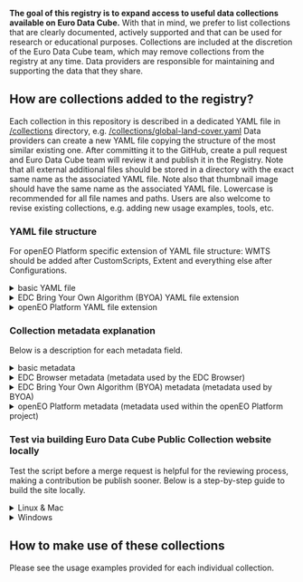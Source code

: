 **The goal of this registry is to expand access to useful data collections available on Euro Data Cube.** With that in mind, we prefer to list collections that are clearly documented, actively supported and that can be used for research or educational purposes. Collections are included at the discretion of the Euro Data Cube team, which may remove collections from the registry at any time. Data providers are responsible for maintaining and supporting the data that they share.

## How are collections added to the registry?

Each collection in this repository is described in a dedicated YAML file in [/collections](https://github.com/eurodatacube/public-collections/tree/main/collections) directory, e.g. [/collections/global-land-cover.yaml](https://github.com/eurodatacube/public-collections/tree/main/collections/global-land-cover.yaml)
Data providers can create a new YAML file copying the structure of the most similar existing one. After committing it to the GitHub, create a pull request and Euro Data Cube team will review it and publish it in the Registry.
Note that all external additional files should be stored in a directory with the exact same name as the associated YAML file. Note also that thumbnail image should have the same name as the associated YAML file. Lowercase is recommended for all file names and paths.
Users are also welcome to revise existing collections, e.g. adding new usage examples, tools, etc.

### YAML file structure

For openEO Platform specific extension of YAML file structure: WMTS should be added after CustomScripts, Extent and everything else after Configurations.

<details>
   <summary>basic YAML file</summary>

```YAML
Name:
Description:
Documentation:
AdditionalInfoExternal:
    Title:
    Path:
Image:
EDCBrowser:
EOBrowser:
Flickr:
Explore:
Resolution:
GeographicalCoverage:
TemporalAvailability:
TemporalResolution:
UpdateFrequency:
BandInformation:
     or
BandInformation:
  Table:
      Columns:
        - Name: Name
          Title: Name
        - Name: Description
          Title: Description
        - Name: Notes
          Title: Notes
      Rows:
        - Name:
          Description:
          Notes:
Variables:
Attributes:
ProducedResults:
     or
ProducedResults:
  Table:
      Columns:
        - Name: Name
          Title: Name
        - Name: Description
          Title: Description
        - Name: Units
          Title: Units
      Rows:
        - Name:
          Description:
          Units:
Contact:
Provider:
ManagedBy:
Tags:
License:
LicenseType:
LicenseUrl:
Resources:
  - Group:
  - EndPoint:
    Name:
    Role:
    Type:
    Notes:
    Primary:
    CollectionId:
    Database:
    Collection:
    DatasetName:
    StoreInstanceID:
    StoreTitle:
    DataID:
  - Group:
    DatasetName:
    CollectionId:
CustomScipts:
  Title:
  URL:
Configurations:
  - href:
    rel:
    type:
    title:
  - href:
    rel:
    type:
    title:
    sentinelhub:layer_name:
    sentinelhub:mosaicking_order:
    sentinelhub:upsampling:
DataAtWork:
  Tutorials:
    - Title:
      URL:
      AuthorName:
      AuthorURL:
  Tools & Applications:
    - Title:
      URL:
      AuthorName:
      AuthorURL:
  Publications:
    - Title:
      URL:
      AuthorName:
RegistryEntryAdded:
RegistryEntryLastModified:
```

</details>

<details>
   <summary>EDC Bring Your Own Algorithm (BYOA) YAML file extension</summary>

```YAML
BYOAID:
Tags:
  - on-demand
```
</details>

<details>
   <summary>openEO Platform YAML file extension</summary>

```YAML
OpenEOPID:
WMTS:
  - href:
    layer_id:
    dimensions:
      warnings:
Extent:
  spatial:
    bbox:
  temporal:
    interval:
CubeDimensions:
  x:
    type:
    axis:
    extent:
    reference_system:
  y:
    type:
    axis:
    extent:
    reference_system:
  t:
    type:
    extent:
    step:
  bands:
    type:
    values:
sci:citation:
Summaries:
CRS:
```
</details>

### Collection metadata explanation
 Below is a description for each metadata field.

<details>
   <summary>basic metadata</summary>

| Field | Type | Description & Style |
| --- | --- | --- |
| **Name** | String | Full name of the collection.|
| **Description**|MD|A high-level description of the collection. Only the first 600 characters will be displayed on the homepage of the [Euro Data Cube Public Collections](https://collections.eurodatacube.com/).|
 **Documentation**|MD| A link to documentation of the collection on the data provider's website.|
|**AdditionalInfoExternal**|MD | Additional documentation of the collection contained in a README.MD file saved in this repository.|
|**AdditionalInfoExternal >> Title**|MD | Additional info. |
|**AdditionalInfoExternal >> Path**|Path | Path to README.MD with additional info on the github repo.|
|**Image**| Path | Path to thumbnail image representing the collection that is to be displayed on the homepage. Automatically sized to 200 pixels width for display. |
| **EDC Browser** | String | Link to the collection displayed in the EDC Browser.|
|**EOBrowser**|String | Link to the collection displayed in EO Browser. |
|**Flickr**|String | Link to Flickr album if collection is not available on EO Browser. |
|**Explore**|MD| Link to where the collection can be explored, e.g. Jupyter Notebook or graphical viewer. |
|**Resolution**|MD| Spatial resolution of raster collection.|
|**GeographicalCoverage**|MD| A short description on geographical coverage of the collection, it could be land, ocean or lat-lon extents.|
|**TemporalAvailability**|MD| The time period of availability of the collection (recommended format: `'YYYY-MM-DD - YYYY-MM-DD'`).|
|**TemporalResolution**|MD | The time period of data acquisition for the exact same location.|
|**UpdateFrequency**|MD| An explanation of how frequently the collection is updated.|
|**BandInformation**|MD| Description of available bands and data. It could be a link to the description or a table with the description. |
|**Variables**|String| Name and description of collections' variables. |
|**Attributes**|String| Name, description and type of algorithm input parameters. |
|**ProducedResults**|String| Name and description of algorithm results. |
|**Contact**|MD|Contact details. |
|**Provider**|MD|The name of the organization that provides the collection. |
|**ManagedBy**|String|The name of the organization that manages the collection.|
|**Tags**|List of strings|Tags that topically describe the collection. Tags must include either `open data` or `commercial data` , `xcube` or `sentinel hub` or `geodb` , `raster` or `vector` , `systematic` or `on-demand`.|
|**License**|MD|An explanation of the collection license and/or a link to more information.|
|**Resources**|List of lists|A list of resources to access the collections. Each resource entry requires collection specific metadata as below.|
|**Resources > Group**|String| Category of the resources. Must either be `Sentinel Hub Resources` or `xcube Resources` or `geoDB Resources`. |
|**Resources > Endpoint**|String|Endpoint where the Sentinel Hub collection can be accessed. Should start with the protocol (`https://`).|
|**Resources > Name**|String|Name of the service provider.|
|**Resources > Role**|String|Roles of the provider. Any of `licensor`, `producer`, `processor` or `host`.|
|**Resources > Type**|String|Sentinel Hub Collection identifier name e.g. `S1LC`.|
|**Resources > Primary**|Boolean|Indicator of which endpoint to use (if the collection is available on several endpoints).|
|**Resources > CollectionId**|String|Sentinel Hub BYOC collection ID.|
|**Resources > Database**|String|Name of geoDB database of the collection.|
|**Resources > Collection**|String|Name of geoDB table collection.|
|**Resources > DatasetName**|String|Name of the xcube dataset.|
|**Resources > StoreInstanceID**|String|ID of the xcube store.|
|**Resources > StoreTitle**|String|Name of xcube store of the collection.|
|**Resources > DataID**|String|Name identifier of the collection in the xcube store.|
|**Resources > Notes**|MD| More info regarding the collection.|
|**CustomScripts**|MD | Collections' custom scripts. |
|**CustomScripts > Title**| String | Collections' custom script title.|
|**CustomScripts > URL** | String | Link to the collections' custom script. |
|**DataAtWork [> Tutorials, Tools & Applications, Publications]** |List of lists| (Optional) A list of links to example tutorials, tools & applications or publications that use the data.|
|**DataAtWork [> Tutorials, Tools & Applications, Publications] > Title**|String|The title of the tutorials, tools & applications or publications that use the data.|
|**DataAtWork [> Tutorials, Tools & Applications, Publications] > URL**|String|A link to the tutorial, tool & applications or publication that use the data.|
|**DataAtWork [> Tutorials, Tools & Applications, Publications] > AuthorName**|String|Name(s) of person or entity that created the tutorial, tool, application, or publication. Limit scientific publication author lists to the first six authors in the format Last Name First Initial, followed by 'et al.'|
|**DataAtWork [> Tutorials, Tools & Applications, Publications] > AuthorURL**|String|(Optional) URL for person or entity that created the tutorial, tool, application or publication.|
|**RegistryEntryAdded**|String|Date of the collection added to the registry.|
|**RegistryEntryLastModified**|String|Date of the last collection modification.|

</details>
<details>
   <summary>EDC Browser metadata (metadata used by the EDC Browser)</summary>

| Field                            | Type       | Description & Style        |
|----------------------------------|--------| --------------------------|
| **Configurations** |List of lists| |
| **Configurations > href**| String | **REQUIRED**. The actual link in the format of an URL. Relative and absolute links are both allowed.|
| **Configurations > rel**| String | **REQUIRED**. Relationship between the current document and the linked document. See ["Relation types"](https://github.com/radiantearth/stac-spec/blob/master/collection-spec/collection-spec.md#relation-types) for more information. |
| **Configurations > type**| String| [Media type](https://github.com/radiantearth/stac-spec/blob/master/catalog-spec/catalog-spec.md#media-types) of the referenced entity. |
| **Configurations > title**| String |A human readable title to be used in rendered displays of the link. |
| **Configurations > sentinelhub:layer_name:**| String | Layer name of the visualization used for the EDC Browser.|
| **Configurations > sentinelhub:mosaicking_order:**| String | Mosaicking order type used for the visualization in the EDC Browser.|
| **Configurations > sentinelhub:upsampling:**| String |Upsampling method used for the visualization in the EDC Browser. |

</details>

<details>
   <summary>EDC Bring Your Own Algorithm (BYOA) metadata (metadata used by BYOA)</summary>

| Field                            | Type | Description & Style        |
|----------------------------------|--------| --------------------------|
| **BYOAID**                       | String | **REQUIRED.** Algorithm ID used within BYOA (see [documentation](https://eurodatacube.com/documentation/offer_algorithms_for_on_demand_data_generation)).|
| **Tags**                         | List of strings | Tags must include `on-demand` to be listed at https://dev.eurodatacube.com/marketplace/data-products/on-demand.|

</details>

<details>
   <summary>openEO Platform metadata (metadata used within the openEO Platform project)</summary>

| Field                            | Type | Description & Style        |
|----------------------------------|--------| --------------------------|
| **OpenEOPID**                    | String | **REQUIRED.** Collection name to be used within the openEO Platform (see [Naming convention](https://docs.openeo.cloud/federation/backends/collections.html#naming-convention)).| 
| **WMTS**                         | List of dictionary | Based on [STAC Web Map Links Extension](https://github.com/stac-extensions/web-map-links).| 
| **WMTS > href**| String | Link to the WMTS, without any WMTS specific query parameters.|
| **WMTS > layer_id** | String | The layers to show on the map. | 
| **WMTS > dimensions** | Dictionary | Any additional dimension parameters to add to the request as key-value-pairs, usually added as query parameters. | 
| **WMTS > dimensions > warnings** | Boolean | Should always be set to YES for openEO Platform. |
| **DocumentationLinks** | List of strings | | |
| **DocumentationLinks > href** | String | **REQUIRED**. The actual link in the format of an URL. Relative and absolute links are both allowed.| 
| **DocumentationLinks > rel** | String |**REQUIRED**. Relationship between the current document and the linked document.  | 
| **DocumentationLinks > type** | String | Media type of the referenced entity.| 
| **DocumentationLinks > title** | String| A human readable title to be used in rendered displays of the link.| 
| **Extent** | Dictonaries | Spatio-temporal extents of the collection.|
| **Extent > spatial** | Dictionary |**REQUIRED**. The spatial extents of the Collection. |
| **Extent > spatial > bbox** | Number|**REQUIRED**. Potential spatial extents covered by the Collection. |
| **Extent > temporal** | Dictionary |**REQUIRED**. The temporal extents of the Collection. |
| **Extent > temporal > interval** |String |**REQUIRED**. Potential temporal extents covered by the collection. Collection intervals with just one timestamp should be displayed as one second intervals (e.g.`'2020-01-04T00:00:00Z' - '2020-01-04T00:00:01Z'`).|
| **CubeDimensions** | Dictionaries | Based on [STAC Datacube Extension](https://github.com/stac-extensions/datacube#dimension-object). |
| **CubeDimensions > x/y** |Dictionaries| A spatial dimension in one of the horizontal (x or y) directions. |
| **CubeDimensions > x/y > type** | String | **REQUIRED**. Type of the dimension, always `spatial`.|
| **CubeDimensions > x/y > axis** | String |**REQUIRED**. Axis of the spatial dimension (`x`, `y`). |
| **CubeDimensions > x/y > extent** | Number |**REQUIRED**. Extent (lower and upper bounds) of the dimension as two-element array. Open intervals with `null` not allowed. |
| **CubeDimensions > x/y > reference_system** |String| The spatial reference system for the data. Defaults to EPSG code 4326. |
| **CubeDimensions > t** |Dictionary | A temporal dimension based on the ISO 8601 standard. |
| **CubeDimensions > t > type** | String | **REQUIRED**. Type of the dimension, always `temporal`.|
| **CubeDimensions > t > extent** | String | **REQUIRED**. Extent (lower and upper bounds) of the dimension as two-element array. `null` allowed for open date ranges. Collection extents with just one timestamp should be displayed as one second extents (e.g. `'2020-01-04T00:00:00Z' - '2020-01-04T00:00:01Z'`).|
| **CubeDimensions > t > step** | String | The space between the temporal instances as ISO 8601 duration (e.g. `P1D`). Use `null` for irregularly spaced steps. |
| **CubeDimensions > bands** | Dictionaries | |
| **CubeDimensions > bands > type**| String |**REQUIRED**. Custom type of the dimension, never spatial. |
| **CubeDimensions > bands > values**| String |An ordered list of all values, especially useful for nominal values. |
|**sci:citation** | String | The recommended human-readable reference (citation) to be used by publications citing the data.|
| **Summaries** | Dictionary | A map of property summaries, either a set of values or a range of values. |
| **CRS** | List | List of coordinate reference systems supported by the backend. |

</details>

### Test via building Euro Data Cube Public Collection website locally
 Test the script before a merge request is helpful for the reviewing process, making a contribution be publish sooner. Below is a step-by-step guide to build the site locally.

<details> 
   <summary>Linux & Mac</summary>
   <ol>
   <li>Create a .env file with the following content in the repository.
   ```
   GIT_HUB_COLLECTIONS_REPO=eurodatacube/public-collections
   GIT_HUB_COLLECTIONS_BRANCH=main
   COLLECTIONS_BROWSER_ROOT_URL="https://collections.eurodatacube.com/"
   ```
   </li>
   <li>Open Terminal.</li>
   <li>Run `export $(xargs <.env)`.</li>
   <li>Run `curl -o- https://raw.githubusercontent.com/nvm-sh/nvm/v0.36.0/install.sh | bash`.
   <li>Reboot Terminal.</li>
   <li>Run `nvm install node`.</li>
   <li>Run `npm instal`.</li>
   <li>Run `npm run build`.</li>
   <li>Find the HTML files in the `_output` directory.</li>
   </ol>
   

</details> 

<details> 
   <summary>Windows</summary>
   <ol>
   <li>Install Ubuntu on [Windows Subsystem for Linux (WSL)](https://ubuntu.com/wsl)</li>
   <li>Create a .env file with the following content in the repository.
   ```
   GIT_HUB_COLLECTIONS_REPO=eurodatacube/public-collections
   GIT_HUB_COLLECTIONS_BRANCH=main
   COLLECTIONS_BROWSER_ROOT_URL="https://collections.eurodatacube.com/"
   ```
   </li>
   <li>Open WSL Terminal.</li>
   <li>Run `export $(xargs <.env)`.</li>
   <li>Run `curl -o- https://raw.githubusercontent.com/nvm-sh/nvm/v0.36.0/install.sh | bash`.
   <li>Reboot WSL Terminal.</li>
   <li>Run `nvm install node`.</li>
   <li>Run `npm instal`.</li>
   <li>Run `npm run build`.</li>
   <li>Find the HTML files in the `_output` directory.</li>
   </ol>
   

</details> 

## How to make use of these collections

Please see the usage examples provided for each individual collection.
